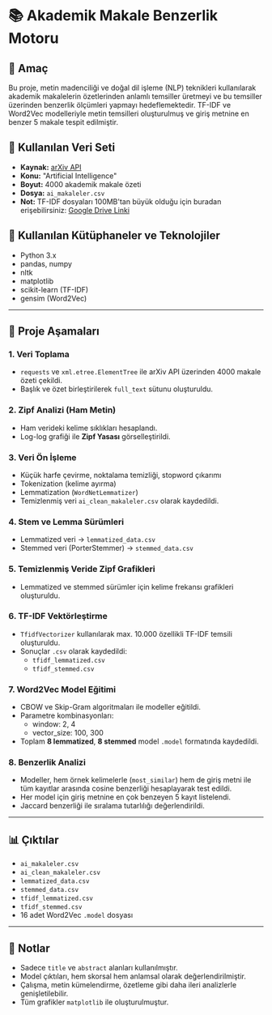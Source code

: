 # 📚 Akademik Makale Benzerlik Motoru

## 🎯 Amaç
Bu proje, metin madenciliği ve doğal dil işleme (NLP) teknikleri kullanılarak akademik makalelerin özetlerinden anlamlı temsiller üretmeyi ve bu temsiller üzerinden benzerlik ölçümleri yapmayı hedeflemektedir. TF-IDF ve Word2Vec modelleriyle metin temsilleri oluşturulmuş ve giriş metnine en benzer 5 makale tespit edilmiştir.

## 📁 Kullanılan Veri Seti
- **Kaynak:** [arXiv API](https://arxiv.org/help/api/)
- **Konu:** "Artificial Intelligence"
- **Boyut:** 4000 akademik makale özeti
- **Dosya:** `ai_makaleler.csv`
- **Not:** TF-IDF dosyaları 100MB'tan büyük olduğu için buradan erişebilirsiniz: [Google Drive Linki](https://drive.google.com/drive/folders/1W31-ViSHExfEhxCL6TKL4wLH6oKf0a85?usp=sharing)

## 🧰 Kullanılan Kütüphaneler ve Teknolojiler
- Python 3.x
- pandas, numpy
- nltk
- matplotlib
- scikit-learn (TF-IDF)
- gensim (Word2Vec)

---

## 🔧 Proje Aşamaları

### 1. Veri Toplama
- `requests` ve `xml.etree.ElementTree` ile arXiv API üzerinden 4000 makale özeti çekildi.
- Başlık ve özet birleştirilerek `full_text` sütunu oluşturuldu.

### 2. Zipf Analizi (Ham Metin)
- Ham verideki kelime sıklıkları hesaplandı.
- Log-log grafiği ile **Zipf Yasası** görselleştirildi.

### 3. Veri Ön İşleme
- Küçük harfe çevirme, noktalama temizliği, stopword çıkarımı
- Tokenization (kelime ayırma)
- Lemmatization (`WordNetLemmatizer`)
- Temizlenmiş veri `ai_clean_makaleler.csv` olarak kaydedildi.

### 4. Stem ve Lemma Sürümleri
- Lemmatized veri → `lemmatized_data.csv`
- Stemmed veri (PorterStemmer) → `stemmed_data.csv`

### 5. Temizlenmiş Veride Zipf Grafikleri
- Lemmatized ve stemmed sürümler için kelime frekansı grafikleri oluşturuldu.

### 6. TF-IDF Vektörleştirme
- `TfidfVectorizer` kullanılarak max. 10.000 özellikli TF-IDF temsili oluşturuldu.
- Sonuçlar `.csv` olarak kaydedildi:
  - `tfidf_lemmatized.csv`
  - `tfidf_stemmed.csv`

### 7. Word2Vec Model Eğitimi
- CBOW ve Skip-Gram algoritmaları ile modeller eğitildi.
- Parametre kombinasyonları:
  - window: 2, 4
  - vector_size: 100, 300
- Toplam **8 lemmatized**, **8 stemmed** model `.model` formatında kaydedildi.

### 8. Benzerlik Analizi
- Modeller, hem örnek kelimelerle (`most_similar`) hem de giriş metni ile tüm kayıtlar arasında cosine benzerliği hesaplayarak test edildi.
- Her model için giriş metnine en çok benzeyen 5 kayıt listelendi.
- Jaccard benzerliği ile sıralama tutarlılığı değerlendirildi.

---

## 📊 Çıktılar
- `ai_makaleler.csv`
- `ai_clean_makaleler.csv`
- `lemmatized_data.csv`
- `stemmed_data.csv`
- `tfidf_lemmatized.csv`
- `tfidf_stemmed.csv`
- 16 adet Word2Vec `.model` dosyası

---

## 📝 Notlar
- Sadece `title` ve `abstract` alanları kullanılmıştır.
- Model çıktıları, hem skorsal hem anlamsal olarak değerlendirilmiştir.
- Çalışma, metin kümelendirme, özetleme gibi daha ileri analizlerle genişletilebilir.
- Tüm grafikler `matplotlib` ile oluşturulmuştur.
